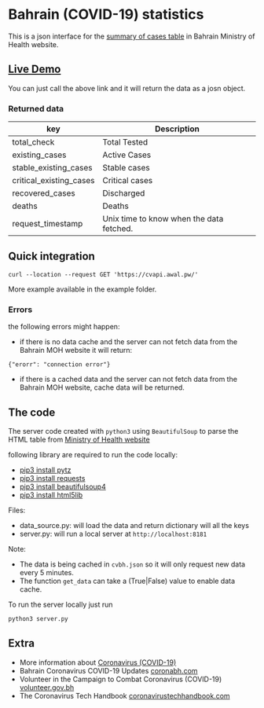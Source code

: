 # Bahrain (COVID-19) statistics

This is a json interface for the [summary of cases table](https://www.moh.gov.bh/COVID19) in Bahrain Ministry of Health website.

## [Live Demo](https://cvapi.awal.pw/)

You can just call the above link and it will return the data as a josn object.

### Returned data
| key | Description |
| ------ | ------ |
| total_check | Total Tested |
| existing_cases | Active Cases |
| stable_existing_cases | Stable cases  |
| critical_existing_cases |Critical cases |
| recovered_cases | Discharged |
| deaths | Deaths |
|request_timestamp | Unix time to know when the data fetched.|


## Quick integration
```
curl --location --request GET 'https://cvapi.awal.pw/'
```
More example available in the example folder.

### Errors
the following errors might happen:
- if there is no data cache and the server can not fetch data from the Bahrain MOH website it will return:
```
{"erorr": "connection error"}
```
- if there is a cached data and the server can not fetch data from the Bahrain MOH website, cache data will be returned.

## The code
The server code created with `python3` using `BeautifulSoup` to parse the HTML table from [Ministry of Health website](https://www.moh.gov.bh/COVID19)

following library are required to run the code locally:
- [pip3 install pytz](https://pypi.org/project/pytz/)
- [pip3 install requests](https://pypi.org/project/requests/)
- [pip3 install beautifulsoup4](https://pypi.org/project/beautifulsoup4/)
- [pip3 install html5lib](https://pypi.org/project/html5lib/)

Files:
- data_source.py: will load the data and return dictionary will all the keys
- server.py: will run a local server at `http://localhost:8181` 

Note:
- The data is being cached in `cvbh.json` so it will only request new data every 5 minutes.
- The function `get_data` can take a (True|False) value to enable data cache.

To run the server locally just run 
```bash
python3 server.py
```

## Extra

- More information about [Coronavirus (COVID-19)](https://www.flattenthecurve.com/)
- Bahrain Coronavirus COVID-19 Updates [coronabh.com](https://coronabh.com/)
- Volunteer in the Campaign to Combat Coronavirus (COVID-19) [volunteer.gov.bh](http://volunteer.gov.bh)
- The Coronavirus Tech Handbook [coronavirustechhandbook.com](https://coronavirustechhandbook.com/home)

